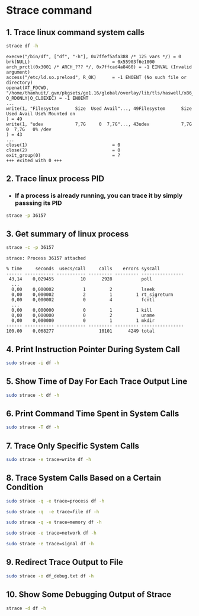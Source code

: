 # Strace command

## 1. Trace linux command system calls
```bash
strace df -h
```
```text
execve("/bin/df", ["df", "-h"], 0x7ffef5afa388 /* 125 vars */) = 0
brk(NULL)                               = 0x55903f6e1000
arch_prctl(0x3001 /* ARCH_??? */, 0x7ffcad4a8460) = -1 EINVAL (Invalid argument)
access("/etc/ld.so.preload", R_OK)      = -1 ENOENT (No such file or directory)
openat(AT_FDCWD, "/home/thanhuit/.gvm/pkgsets/go1.16/global/overlay/lib/tls/haswell/x86_64/libc.so.6", O_RDONLY|O_CLOEXEC) = -1 ENOENT 
...
write(1, "Filesystem      Size  Used Avail"..., 49Filesystem      Size  Used Avail Use% Mounted on
) = 49
write(1, "udev            7,7G     0  7,7G"..., 43udev            7,7G     0  7,7G   0% /dev
) = 43
...
close(1)                                = 0
close(2)                                = 0
exit_group(0)                           = ?
+++ exited with 0 +++
```
## 2. Trace linux process PID
- ### If a process is already running, you can trace it by simply passsing its PID
```bash
strace -p 36157
```
## 3. Get summary of linux process
```bash
strace -c -p 36157
```
```text
strace: Process 36157 attached

% time     seconds  usecs/call     calls    errors syscall
------ ----------- ----------- --------- --------- ----------------
 43,14    0,029455          10      2928           poll
  ...
  0,00    0,000002           1         2           lseek
  0,00    0,000002           2         1         1 rt_sigreturn
  0,00    0,000002           0         4           fcntl
  ...
  0,00    0,000000           0         1         1 kill
  0,00    0,000000           0         2           uname
  0,00    0,000000           0         1         1 mkdir
------ ----------- ----------- --------- --------- ----------------
100.00    0,068277                 10101      4249 total
```
## 4. Print Instruction Pointer During System Call
```bash
sudo strace -i df -h
```
## 5. Show Time of Day For Each Trace Output Line
```bash
sudo strace -t df -h
```
## 6. Print Command Time Spent in System Calls
```bash
sudo strace -T df -h
```
## 7. Trace Only Specific System Calls
```bash
sudo strace -e trace=write df -h
```
## 8. Trace System Calls Based on a Certain Condition
```bash
sudo strace -q -e trace=process df -h
```
```bash
sudo strace -q  -e trace=file df -h
```
```bash
sudo strace -q -e trace=memory df -h
```
```bash
sudo strace -e trace=network df -h
```
```bash
sudo strace -e trace=signal df -h
```
## 9. Redirect Trace Output to File
```bash
sudo strace -o df_debug.txt df -h
```
## 10. Show Some Debugging Output of Strace
```bash
strace -d df -h
```